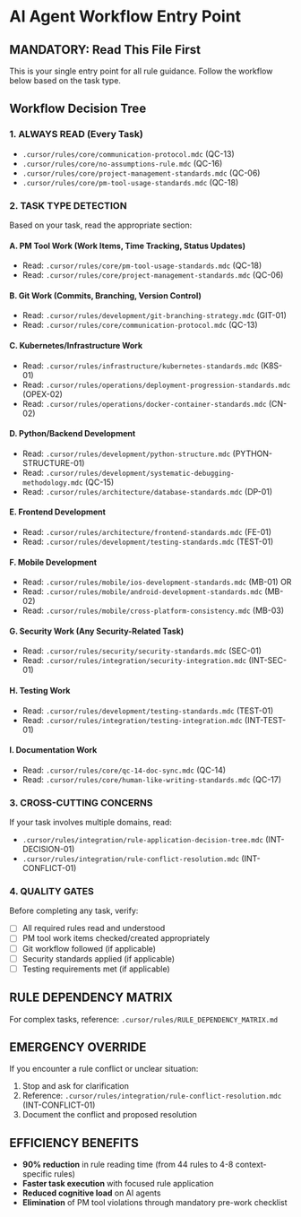 # AI Agent Workflow Entry Point

## MANDATORY: Read This File First

This is your single entry point for all rule guidance. Follow the workflow below based on the task type.

## Workflow Decision Tree

### 1. ALWAYS READ (Every Task)
- `.cursor/rules/core/communication-protocol.mdc` (QC-13)
- `.cursor/rules/core/no-assumptions-rule.mdc` (QC-16)
- `.cursor/rules/core/project-management-standards.mdc` (QC-06)
- `.cursor/rules/core/pm-tool-usage-standards.mdc` (QC-18)

### 2. TASK TYPE DETECTION
Based on your task, read the appropriate section:

#### A. PM Tool Work (Work Items, Time Tracking, Status Updates)
- Read: `.cursor/rules/core/pm-tool-usage-standards.mdc` (QC-18)
- Read: `.cursor/rules/core/project-management-standards.mdc` (QC-06)

#### B. Git Work (Commits, Branching, Version Control)
- Read: `.cursor/rules/development/git-branching-strategy.mdc` (GIT-01)
- Read: `.cursor/rules/core/communication-protocol.mdc` (QC-13)

#### C. Kubernetes/Infrastructure Work
- Read: `.cursor/rules/infrastructure/kubernetes-standards.mdc` (K8S-01)
- Read: `.cursor/rules/operations/deployment-progression-standards.mdc` (OPEX-02)
- Read: `.cursor/rules/operations/docker-container-standards.mdc` (CN-02)

#### D. Python/Backend Development
- Read: `.cursor/rules/development/python-structure.mdc` (PYTHON-STRUCTURE-01)
- Read: `.cursor/rules/development/systematic-debugging-methodology.mdc` (QC-15)
- Read: `.cursor/rules/architecture/database-standards.mdc` (DP-01)

#### E. Frontend Development
- Read: `.cursor/rules/architecture/frontend-standards.mdc` (FE-01)
- Read: `.cursor/rules/development/testing-standards.mdc` (TEST-01)

#### F. Mobile Development
- Read: `.cursor/rules/mobile/ios-development-standards.mdc` (MB-01) OR
- Read: `.cursor/rules/mobile/android-development-standards.mdc` (MB-02)
- Read: `.cursor/rules/mobile/cross-platform-consistency.mdc` (MB-03)

#### G. Security Work (Any Security-Related Task)
- Read: `.cursor/rules/security/security-standards.mdc` (SEC-01)
- Read: `.cursor/rules/integration/security-integration.mdc` (INT-SEC-01)

#### H. Testing Work
- Read: `.cursor/rules/development/testing-standards.mdc` (TEST-01)
- Read: `.cursor/rules/integration/testing-integration.mdc` (INT-TEST-01)

#### I. Documentation Work
- Read: `.cursor/rules/core/qc-14-doc-sync.mdc` (QC-14)
- Read: `.cursor/rules/core/human-like-writing-standards.mdc` (QC-17)

### 3. CROSS-CUTTING CONCERNS
If your task involves multiple domains, read:
- `.cursor/rules/integration/rule-application-decision-tree.mdc` (INT-DECISION-01)
- `.cursor/rules/integration/rule-conflict-resolution.mdc` (INT-CONFLICT-01)

### 4. QUALITY GATES
Before completing any task, verify:
- [ ] All required rules read and understood
- [ ] PM tool work items checked/created appropriately
- [ ] Git workflow followed (if applicable)
- [ ] Security standards applied (if applicable)
- [ ] Testing requirements met (if applicable)

## RULE DEPENDENCY MATRIX
For complex tasks, reference: `.cursor/rules/RULE_DEPENDENCY_MATRIX.md`

## EMERGENCY OVERRIDE
If you encounter a rule conflict or unclear situation:
1. Stop and ask for clarification
2. Reference: `.cursor/rules/integration/rule-conflict-resolution.mdc` (INT-CONFLICT-01)
3. Document the conflict and proposed resolution

## EFFICIENCY BENEFITS
- **90% reduction** in rule reading time (from 44 rules to 4-8 context-specific rules)
- **Faster task execution** with focused rule application
- **Reduced cognitive load** on AI agents
- **Elimination** of PM tool violations through mandatory pre-work checklist
